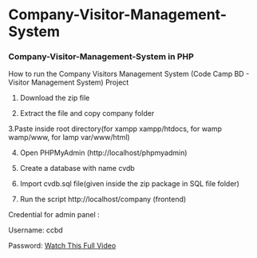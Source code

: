 # Company-Visitor-Management-System
### Company-Visitor-Management-System in PHP

How to run the Company Visitors Management System (Code Camp BD - Visitor Management System) Project

1. Download the  zip file

2. Extract the file and copy company folder

3.Paste inside root directory(for xampp xampp/htdocs, for wamp wamp/www, for lamp var/www/html)

4. Open PHPMyAdmin (http://localhost/phpmyadmin)

5. Create a database with name cvdb

6. Import cvdb.sql file(given inside the zip package in SQL file folder)

7. Run the script http://localhost/company (frontend)

Credential for admin panel :

Username: ccbd

Password: <a href="#">Watch This Full Video</a>
